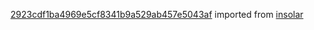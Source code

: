 [2923cdf1ba4969e5cf8341b9a529ab457e5043af](https://github.com/insolar/insolar/commit/2923cdf1ba4969e5cf8341b9a529ab457e5043af) imported from [insolar](https://github.com/insolar/insolar)
